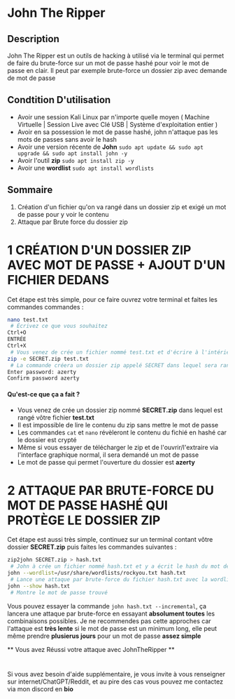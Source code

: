# John The Ripper 

## Description
John The Ripper est un outils de hacking à utilisé via le terminal qui permet de faire du brute-force sur un mot de passe hashé pour voir le mot de passe en clair. Il peut par exemple
brute-force un dossier zip avec demande de mot de passe 

## Condtition D'utilisation
- Avoir une session Kali Linux par n'importe quelle moyen ( Machine Virtuelle | Session Live avec Clé USB | Système d'exploitation entier )
- Avoir en sa possession le mot de passe hashé, john n'attaque pas les mots de passes sans avoir le hash
- Avoir une version récente de __John__ `sudo apt update && sudo apt upgrade && sudo apt install john -y`
- Avoir l'outil __zip__ `sudo apt install zip -y `
- Avoir une __wordlist__ `sudo apt install wordlists`
## Sommaire
1. Création d'un fichier qu'on va rangé dans un dossier zip et exigé un mot de passe pour y voir le contenu 
2. Attaque par Brute force du dossier zip

# 1 CRÉATION D'UN DOSSIER ZIP AVEC MOT DE PASSE + AJOUT D'UN FICHIER DEDANS 

Cet étape est très simple, pour ce faire ouvrez votre terminal et faites les commandes commandes : 

```bash
nano test.txt
 # Écrivez ce que vous souhaitez 
Ctrl+O
ENTRÉE
Ctrl+X
 # Vous venez de crée un fichier nommé test.txt et d'écrire à l'intérieur 
zip -e SECRET.zip test.txt
 # La commande créera un dossier zip appelé SECRET dans lequel sera rangé le fichier déjà existant test.txt  
Enter password: azerty
Confirm password azerty
```
#### Qu'est-ce que ça a fait ?
- Vous venez de crée un dossier zip nommé __SECRET.zip__ dans lequel est rangé vôtre fichier __test.txt__
- Il est impossible de lire le contenu du zip sans mettre le mot de passe
- Les commandes `cat` et `nano` révèleront le contenu du fichié en hashé car le dossier est crypté
- Même si vous essayer de télécharger le zip et de l'ouvrir/l'extraire via l'interface graphique normal, il sera demandé un mot de passe 
- Le mot de passe qui permet l'ouverture du dossier est __azerty__

# 2 ATTAQUE PAR BRUTE-FORCE DU MOT DE PASSE HASHÉ QUI PROTÈGE LE DOSSIER ZIP 
Cet étape est aussi très simple, continuez sur un terminal contant vôtre dossier __SECRET.zip__ puis faites les commandes suivantes : 
```bash
zip2john SECRET.zip > hash.txt
 # John à crée un fichier nommé hash.txt et y a écrit le hash du mot de passe qui protège le dossier zip 
john --wordlist=/usr/share/wordlists/rockyou.txt hash.txt
 # Lance une attaque par brute-force du fichier hash.txt avec la wordlists rockyou.txt 
john --show hash.txt
 # Montre le mot de passe trouvé
```
Vous pouvez essayer la commande `john hash.txt --incremental`, ça lancera une attaque par brute-force en essayant __absolument toutes__ les combinaisons possibles. Je ne recommendes pas cette approches car l'attaque est __très lente__ si le mot de passe est un minimum long, elle peut même prendre __plusierus jours__ pour un mot de passe __assez simple__ 

** Vous avez Réussi votre attaque avec JohnTheRipper ** 

#
Si vous avez besoin d'aide supplémentaire, je vous invite à vous renseigner sur internet/ChatGPT/Reddit, et au pire des cas vous pouvez me contactez via mon discord en __bio__ 
